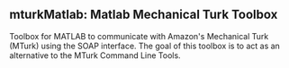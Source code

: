 mturkMatlab: Matlab Mechanical Turk Toolbox
-------------------------------------------

Toolbox for MATLAB to communicate with Amazon's Mechanical Turk (MTurk) using the SOAP interface. The goal of this toolbox is to act as an alternative to the MTurk Command Line Tools.
